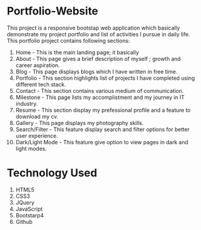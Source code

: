 # Portfolio-Website
This project is a responsive bootstap web application which basically demonstrate my project portfolio and list of activities I pursue in daily life. 
This portfolio project contains following sections:
1. Home - This is the main landing page; it basically 
2. About - This page gives a brief description of myself ; growth and career aspiration.
3. Blog - This page displays blogs which I have written in free time.
4. Portfolio - This section highlights list of projects I have completed using different tech stack.
5. Contact - This section contains various medium of communication.
6. Milestone - This page lists my accomplistment and my journey in IT industry.
7. Resume - This section display my prefessional profile and a feature to download my cv.
8. Gallery - This page displays my photography skills.
9. Search/Filter - This feature display search and filter options for better user experience.
10. Dark/Light Mode - This feature give option to view pages in dark and light modes.
# Technology Used
1. HTML5
2. CSS3
3. JQuery
4. JavaScript
5. Bootstarp4
6. Github
